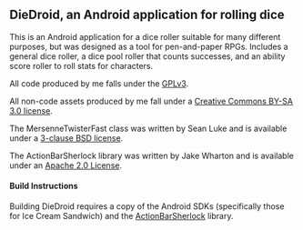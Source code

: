 ## DieDroid, an Android application for rolling dice

This is an Android application for a dice roller suitable for many different purposes, but was designed as a tool for pen-and-paper RPGs. Includes a general dice roller, a dice pool roller that counts successes, and an ability score roller to roll stats for characters.

All code produced by me falls under the [GPLv3](http://www.gnu.org/licenses/gpl-3.0-standalone.html).

All non-code assets produced by me fall under a [Creative Commons BY-SA 3.0 license](http://creativecommons.org/licenses/by-sa/3.0/).

The MersenneTwisterFast class was written by Sean Luke and is available under a [3-clause BSD license](http://www.cs.gmu.edu/~sean/research/).

The ActionBarSherlock library was written by Jake Wharton and is available under an [Apache 2.0 License](http://www.apache.org/licenses/LICENSE-2.0.html).

#### Build Instructions
Building DieDroid requires a copy of the Android SDKs (specifically those for Ice Cream Sandwich) and the [ActionBarSherlock](http://actionbarsherlock.com) library.

